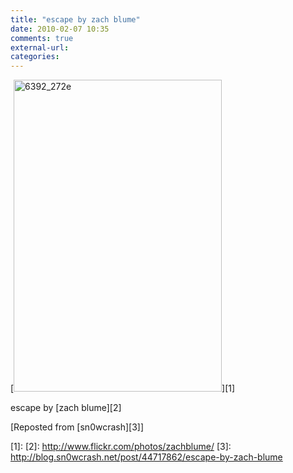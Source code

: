 ```yaml
---
title: "escape by zach blume"
date: 2010-02-07 10:35
comments: true
external-url:
categories:
---
```

[<img src="http://8.asset.soup.io/asset/0677/6392_272e.jpeg" width="333" height="499" alt="6392_272e" />][1]

escape by [zach blume][2]

[Reposted from [sn0wcrash][3]]

  [1]: 
  [2]: http://www.flickr.com/photos/zachblume/
  [3]: http://blog.sn0wcrash.net/post/44717862/escape-by-zach-blume
